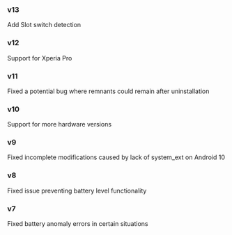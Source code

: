 ### v13
Add Slot switch detection

### v12
Support for Xperia Pro

### v11
Fixed a potential bug where remnants could remain after uninstallation

### v10
Support for more hardware versions

### v9
Fixed incomplete modifications caused by lack of system_ext on Android 10

### v8
Fixed issue preventing battery level functionality

### v7
Fixed battery anomaly errors in certain situations

